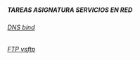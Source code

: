 ##### TAREAS ASIGNATURA SERVICIOS EN RED
###### [DNS bind](docs/dns.md)
###### [FTP vsftp](docs/vsftp.md)
